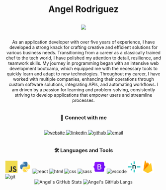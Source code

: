 <div>
  <div>
  <div align="center">
    <h1 style="font-weight:bold;">Angel Rodriguez</h1>
  </div>
    <div style="display:flex;justify-content:center;">
      <p align="center">
        <img src="https://res.cloudinary.com/angelrodriguez/image/upload/v1680185483/bitmojime.png">
      </p>  
    </div>
    <div style="display: flex; justify-content: center;">
      <div style="max-width: 700px; text-align: center;">
        <p>
          As an application developer with over five years of experience, I have developed a strong knack for crafting creative and efficient solutions for various business needs. Transitioning from a career as a classically trained chef to the tech world, I have polished my attention to detail, resilience, and teamwork skills. My journey in programming began with an intensive web development bootcamp, which equipped me with the necessary tools to quickly learn and adapt to new technologies. Throughout my career, I have worked with multiple companies, enhancing their operations through custom software solutions, integrating APIs, and automating workflows. I am driven by a passion for learning and problem-solving, consistently striving to develop applications that empower users and streamline processes.
        </p>
      </div>
    </div>
  </div>
  <div style="display:flex;justify-content:space-evenly;flex-wrap:wrap;">
    <!-- Connect with me section -->
    <div style="display:flex;flex-direction:column;align-items:center;flex:1;min-width:300px;">
      <h3>🤝 Connect with me</h3>
      <p>
        <a href="https://www.angelrod.dev/" target="_blank" title="angelrod.dev">
          <img src="https://img.icons8.com/bubbles/64/undefined/domain.png" alt="website">
        </a>
        <a href="https://www.linkedin.com/in/angelrodriguezlead/" target="_blank" title="LinkedIn">
          <img src="https://img.icons8.com/bubbles/64/undefined/linkedin.png" alt="linkedin">
        </a>
        <a href="https://github.com/angelr1076" target="_blank" title="Github">
          <img src="https://img.icons8.com/bubbles/64/undefined/github.png" alt="github">
        </a>
        <a href="mailto:node@beachlife.email" target="_blank" title="email">
          <img src="https://img.icons8.com/bubbles/64/undefined/email.png" alt="email">
        </a>
      </p>
    </div>
  <!-- Languages and Tools section -->
  <div style="display:flex;flex-direction:column;align-items:center;flex:1;min-width:300px;">
    <h3>🛠️ Languages and Tools</h3>
    <div>
      <img src="https://raw.githubusercontent.com/devicons/devicon/master/icons/javascript/javascript-original.svg" alt="javascript" width="40" height="40"/>
      <img src="https://raw.githubusercontent.com/devicons/devicon/master/icons/python/python-original.svg" alt="python" width="40" height="40"/>
      <img src="https://cdn.jsdelivr.net/gh/devicons/devicon/icons/react/react-original.svg" alt="react" width="40" height="40"/>
      <img src="https://cdn.jsdelivr.net/gh/devicons/devicon/icons/html5/html5-original.svg" alt="html" width="40" height="40"/>
      <img src="https://cdn.jsdelivr.net/gh/devicons/devicon/icons/css3/css3-original.svg" alt="css" width="40" height="40"/>
      <img src="https://cdn.jsdelivr.net/gh/devicons/devicon/icons/sass/sass-original.svg" alt="sass" width="40" height="40"/>
      <img src="https://raw.githubusercontent.com/devicons/devicon/master/icons/bootstrap/bootstrap-original.svg" alt="bootstrap" width="40" height="40"/>
      <img src="https://cdn.jsdelivr.net/gh/devicons/devicon/icons/vscode/vscode-original.svg" alt="vscode" width="40" height="40"/>
      <img src="https://raw.githubusercontent.com/devicons/devicon/master/icons/netlify/netlify-original.svg" alt="netlify" width="40" height="40"/>
      <img src="https://raw.githubusercontent.com/devicons/devicon/master/icons/firebase/firebase-original.svg" alt="firebase" width="40" height="40"/>
      <img src="https://cdn.jsdelivr.net/gh/devicons/devicon/icons/git/git-original.svg" alt="git" width="40" height="40"/>
    </div>
  </div>
  </div>
  <!-- Github stats -->
  <div style="display:flex;justify-content:space-evenly;">
    <div>
      <img alt="Angel's GitHub Stats" height="180px" src="https://github-readme-stats.vercel.app/api?username=angelr1076&theme=noctis_minimus&hide_border=true&hide_rank_level&show_icons=true&rank_icon=github&count_private=true">
      <img alt="Angel's GitHub Langs" height="180px" src="https://github-readme-stats.vercel.app/api/top-langs/?username=angelr1076&theme=noctis_minimus&layout=compact&hide_border=true&show_icons=true&langs_count=6">
    </div>
  </div>
</div>
